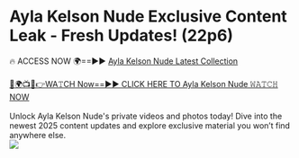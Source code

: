 # Ayla Kelson Nude Exclusive Content Leak - Fresh Updates! (22p6)

🔥 ACCESS NOW 🌍==►► <a href="https://tinyurl.com/yc657z5k" rel="nofollow">Ayla Kelson Nude Latest Collection</a>
<br><br>
[🔴🌍📺📱👉WA𝚃CH Now==►► CLICK HERE TO Ayla Kelson Nude 𝚆𝙰𝚃𝙲𝙷 NOW](https://tinyurl.com/yc657z5k)
<br><br>
Unlock Ayla Kelson Nude's private videos and photos today! Dive into the newest 2025 content updates and explore exclusive material you won’t find anywhere else.
<br>
<a href="https://tinyurl.com/yc657z5k" rel="nofollow" data-target="animated-image.originalLink"><img src="https://camo.githubusercontent.com/8a4f000d20f83aca3bf7ec5f350d767afa0574a8a352519fd8cfa583a6f93a33/68747470733a2f2f692e696d6775722e636f6d2f644a486b345a712e676966" data-canonical-src="https://i.imgur.com/dJHk4Zq.gif" style="max-width: 100%; display: inline-block;" data-target="animated-image.originalImage"></a>
<br>
